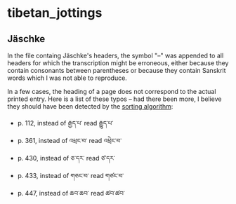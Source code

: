 # tibetan_jottings

## Jäschke

In the file containg Jäschke's headers, the symbol "–" was appended to all headers for which the transcription might be erroneous, either because they contain consonants between parentheses or because they contain Sanskrit words which I was not able to reproduce.

In a few cases, the heading of a page does not correspond to the actual printed entry. Here is a list of these typos – had there been more, I believe they should have been detected by the [sorting algorithm](https://github.com/Esukhia/tibetan-sort-python):
- p. 112, instead of རྒྱད་པ་ read རྒྱུད་པ་
- p. 361, instead of འཕྲང་བ་ read འཕྲེང་བ་
- p. 430, instead of ཅ་དར་ read ཙ་དར་
- p. 433, instead of གཅང་བ་ read གཙང་བ་
- p. 447, instead of ཆབ་ཆབ་ read ཚབ་ཚབ་
